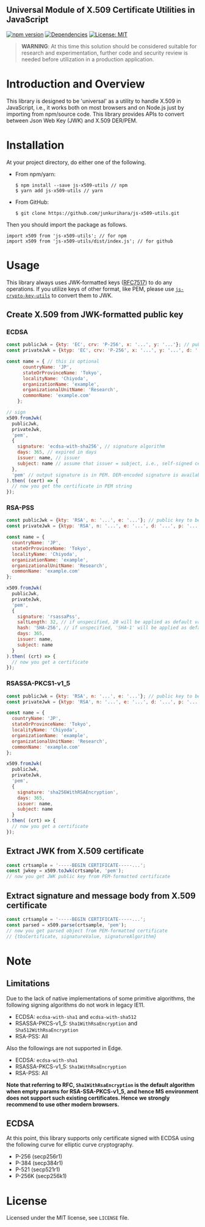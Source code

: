 Universal Module of X.509 Certificate Utilities in JavaScript 
--
[![npm version](https://badge.fury.io/js/js-x509-utils.svg)](https://badge.fury.io/js/js-x509-utils)
[![Dependencies](https://david-dm.org/junkurihara/jscu.svg?path=packages/js-x509-utils)](https://david-dm.org/junkurihara/jscu?path=packages/js-x509-utils)
[![License: MIT](https://img.shields.io/badge/License-MIT-yellow.svg)](https://opensource.org/licenses/MIT)

> **WARNING**: At this time this solution should be considered suitable for research and experimentation, further code and security review is needed before utilization in a production application.

# Introduction and Overview
This library is designed to be 'universal' as a utility to handle X.509 in JavaScript, i.e., it works both on most browsers and on Node.js just by importing from npm/source code. This library provides APIs to convert between Json Web Key (JWK) and X.509 DER/PEM.

# Installation
At your project directory, do either one of the following.

- From npm/yarn:
  ```shell
  $ npm install --save js-x509-utils // npm
  $ yarn add js-x509-utils // yarn
  ```
- From GitHub:
  ```shell
  $ git clone https://github.com/junkurihara/js-x509-utils.git
  ```

Then you should import the package as follows.
```shell
import x509 from 'js-x509-utils'; // for npm
import x509 from 'js-x509-utils/dist/index.js'; // for github
```
  
# Usage
This library always uses JWK-formatted keys ([RFC7517](https://tools.ietf.org/html/rfc7517)) to do any operations. If you utilize keys of other format, like PEM, please use [`js-crypto-key-utils`](https://github.com/junkurihara/js-crypto-key-utils) to convert them to JWK.


## Create X.509 from JWK-formatted public key
### ECDSA
```javascript
const publicJwk = {kty: 'EC', crv: 'P-256', x: '...', y: '...'}; // public key to be signed
const privateJwk = {ktyp: 'EC', crv: 'P-256', x: '...', y: '...', d: '...'}; // private key

const name = { // this is optional
      countryName: 'JP',
      stateOrProvinceName: 'Tokyo',
      localityName: 'Chiyoda',
      organizationName: 'example',
      organizationalUnitName: 'Research',
      commonName: 'example.com'
    };

// sign
x509.fromJwk(
  publicJwk,
  privateJwk,
  'pem',
  {
    signature: 'ecdsa-with-sha256', // signature algorithm
    days: 365, // expired in days
    issuer: name, // issuer
    subject: name // assume that issuer = subject, i.e., self-signed certificate
  },
  'pem' // output signature is in PEM. DER-encoded signature is available with 'der'.
).then( (cert) => {
  // now you get the certificate in PEM string
});
```

### RSA-PSS
```javascript
const publicJwk = {kty: 'RSA', n: '...', e: '...'}; // public key to be signed
const privateJwk = {ktyp: 'RSA', n: '...', e: '...', d: '...', p: '...', q: '...', ...}; // private key

const name = {
  countryName: 'JP',
  stateOrProvinceName: 'Tokyo',
  localityName: 'Chiyoda',
  organizationName: 'example',
  organizationalUnitName: 'Research',
  commonName: 'example.com'
};

x509.fromJwk(
  publicJwk,
  privateJwk,
  'pem',
  {
    signature: 'rsassaPss',
    saltLength: 32, // if unspecified, 20 will be applied as default value
    hash: 'SHA-256', // if unspecified, 'SHA-1' will be applied as default value (but I do not not recommend SHA-1)
    days: 365,
    issuer: name,
    subject: name
  }
).then( (crt) => {
  // now you get a certificate
});
```

### RSASSA-PKCS1-v1_5
```javascript
const publicJwk = {kty: 'RSA', n: '...', e: '...'}; // public key to be signed
const privateJwk = {ktyp: 'RSA', n: '...', e: '...', d: '...', p: '...', q: '...', ...}; // private key

const name = {
  countryName: 'JP',
  stateOrProvinceName: 'Tokyo',
  localityName: 'Chiyoda',
  organizationName: 'example',
  organizationalUnitName: 'Research',
  commonName: 'example.com'
};

x509.fromJwk(
  publicJwk,
  privateJwk,
  'pem',
  {
    signature: 'sha256WithRSAEncryption',
    days: 365,
    issuer: name,
    subject: name
  }
).then( (crt) => {
  // now you get a certificate
});
```


## Extract JWK from X.509 certificate
```javascript
const crtsample = '-----BEGIN CERTIFICATE-----...'; 
const jwkey = x509.toJwk(crtsample, 'pem');
// now you get JWK public key from PEM-formatted certificate     
```

## Extract signature and message body from X.509 certificate
```javascript
const crtsample = '-----BEGIN CERTIFICATE-----...';
const parsed = x509.parse(crtsample, 'pem');
// now you get parsed object from PEM-formatted certificate
// {tbsCertificate, signatureValue, signatureAlgorithm}
```

# Note
## Limitations
Due to the lack of native implementations of some primitive algorithms, the following signing algorithms do not work in legacy IE11.
- ECDSA: `ecdsa-with-sha1` and `ecdsa-with-sha512`
- RSASSA-PKCS-v1_5: `Sha1WithRsaEncryption` and `Sha512WithRsaEncryption`
- RSA-PSS: All

Also the followings are not supported in Edge.
- ECDSA: `ecdsa-with-sha1`
- RSASSA-PKCS-v1_5: `Sha1WithRsaEncryption`
- RSA-PSS: All

**Note that referring to RFC, `Sha1WithRsaEncryption` is the default algorithm when empty params for RSA-SSA-PKCS-v1_5, and hence MS environment does not support such existing certificates. Hence we strongly recommend to use other modern browsers.** 


## ECDSA
At this point, this library supports only certificate signed with ECDSA using the following curve for elliptic curve cryptography.
- P-256 (secp256r1)
- P-384 (secp384r1)
- P-521 (secp521r1)
- P-256K (secp256k1)

# License
Licensed under the MIT license, see `LICENSE` file.